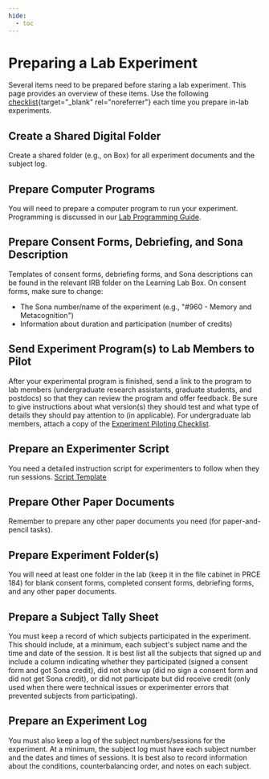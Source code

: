 ```yaml
---
hide:
  - toc
---
```


# Preparing a Lab Experiment

Several items need to be prepared before staring a lab experiment. This page provides an overview of these items. Use the following [checklist](../../downloads/checklist_PreparingLabExperiments.pdf){target="\_blank" rel="noreferrer"} each time you prepare in-lab experiments.

## Create a Shared Digital Folder

Create a shared folder (e.g., on Box) for all experiment documents and the subject log.

## Prepare Computer Programs

You will need to prepare a computer program to run your experiment. Programming is discussed in our [Lab Programming Guide](../programming-guide/programs.md).

## Prepare Consent Forms, Debriefing, and Sona Description

Templates of consent forms, debriefing forms, and Sona descriptions can be found in the relevant IRB folder on the Learning Lab Box. On consent forms, make sure to change:

- The Sona number/name of the experiment (e.g., "#960 - Memory and Metacognition")
- Information about duration and participation (number of credits)

## Send Experiment Program(s) to Lab Members to Pilot

After your experimental program is finished, send a link to the program to lab members (undergraduate research assistants, graduate students, and postdocs) so that they can review the program and offer feedback. Be sure to give instructions about what version(s) they should test and what type of details they should pay attention to (in applicable). For undergraduate lab members, attach a copy of the [Experiment Piloting Checklist](../../downloads/checklist_PilotingExperiments.pdf).

## Prepare an Experimenter Script

You need a detailed instruction script for experimenters to follow when they run sessions. [Script Template](../../downloads/script_390.docx)

## Prepare Other Paper Documents

Remember to prepare any other paper documents you need (for paper-and-pencil tasks).

## Prepare Experiment Folder(s)

You will need at least one folder in the lab (keep it in the file cabinet in PRCE 184) for blank consent forms, completed consent forms, debriefing forms, and any other paper documents.

## Prepare a Subject Tally Sheet

You must keep a record of which subjects participated in the experiment. This should include, at a minimum, each subject's subject name and the time and date of the session. It is best list all the subjects that signed up and include a column indicating whether they participated (signed a consent form and got Sona credit), did not show up (did no sign a consent form and did not get Sona credit), or did not participate but did receive credit (only used when there were technical issues or experimenter errors that prevented subjects from participating).  

## Prepare an Experiment Log

You must also keep a log of the subject numbers/sessions for the experiment. At a minimum, the subject log must have each subject number and the dates and times of sessions. It is best also to record information about the conditions, counterbalancing order, and notes on each subject.



